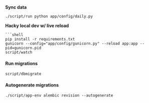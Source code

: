 **Sync data**

```shell
./script/run python app/config/daily.py
```

**Hacky local dev w/ live reload**

```
```shell
pip install -r requirements.txt
gunicorn --config="app/config/gunicorn.py" --reload app:app --pid=gunicorn.pid
script/watch
```

#### Run migrations
```
script/dbmigrate
```

#### Autogenerate migrations
```
./script/app-env alembic revision --autogenerate
```
